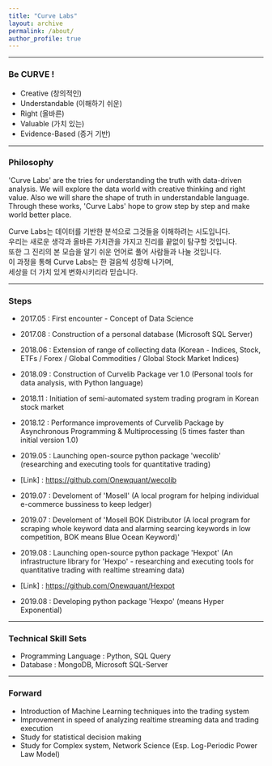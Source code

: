 ```yaml
---
title: "Curve Labs"
layout: archive
permalink: /about/
author_profile: true
---
```

  
---  
  
### Be CURVE !  
  
- Creative (창의적인)  
- Understandable (이해하기 쉬운)  
- Right (올바른)  
- Valuable (가치 있는)  
- Evidence-Based (증거 기반)  
  
---  
  
### Philosophy

'Curve Labs' are the tries for understanding the truth with data-driven analysis.
We will explore the data world with creative thinking and right value.
Also we will share the shape of truth in understandable language.
Through these works, 'Curve Labs' hope to grow step by step and make world better place.
 
Curve Labs는 데이터를 기반한 분석으로 그것들을 이해하려는 시도입니다.    
우리는 새로운 생각과 올바른 가치관을 가지고 진리를 끝없이 탐구할 것입니다.  
또한 그 진리의 본 모습을 알기 쉬운 언어로 풀어 사람들과 나눌 것입니다.  
이 과정을 통해 Curve Labs는 한 걸음씩 성장해 나가며,  
세상을 더 가치 있게 변화시키리라 믿습니다.
 
---  
 
### Steps

- 2017.05 : First encounter - Concept of Data Science  
- 2017.08 : Construction of a personal database (Microsoft SQL Server)  
   
   
- 2018.06 : Extension of range of collecting data (Korean - Indices, Stock, ETFs / Forex / Global Commodities / Global Stock Market Indices)  
- 2018.09 : Construction of Curvelib Package ver 1.0 (Personal tools for data analysis, with Python language)  
- 2018.11 : Initiation of semi-automated system trading program in Korean stock market  
- 2018.12 : Performance improvements of Curvelib Package by Asynchronous Programming & Multiprocessing (5 times faster than initial version 1.0)  
  
   
- 2019.05 : Launching open-source python package 'wecolib' (researching and executing tools for quantitative trading)  
- [Link] : <https://github.com/Onewquant/wecolib>  
- 2019.07 : Develoment of 'Mosell' (A local program for helping individual e-commerce bussiness to keep ledger)  
- 2019.07 : Develoment of 'Mosell BOK Distributor (A local program for scraping whole keyword data and alarming searcing keywords in low competition, BOK means Blue Ocean Keyword)'  
- 2019.08 : Launching open-source python package 'Hexpot' (An infrastructure library for 'Hexpo' - researching and executing tools for quantitative trading with realtime streaming data)
- [Link] : <https://github.com/Onewquant/Hexpot>  
- 2019.08 : Developing python package 'Hexpo' (means Hyper Exponential)
  
---
  
### Technical Skill Sets  
 
- Programming Language : Python, SQL Query
- Database : MongoDB, Microsoft SQL-Server
 
---
 
### Forward

- Introduction of Machine Learning techniques into the trading system
- Improvement in speed of analyzing realtime streaming data and trading execution 
- Study for statistical decision making 
- Study for Complex system, Network Science (Esp. Log-Periodic Power Law Model) 
  
